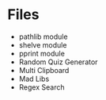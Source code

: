 # Files
- pathlib module
- shelve module
- pprint module
- Random Quiz Generator
- Multi Clipboard
- Mad Libs
- Regex Search